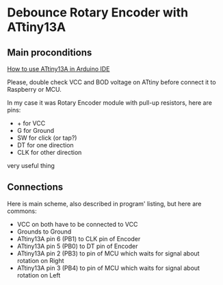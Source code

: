 # Debounce Rotary Encoder with ATtiny13A

## Main proconditions

[How to use ATtiny13A in Arduino IDE](https://github.com/MCUdude/MicroCore)

Please, double check VCC and BOD voltage on ATtiny before connect it to Raspberry or MCU.

In my case it was Rotary Encoder module with pull-up resistors, here are pins:
* \+ for VCC
* G for Ground
* SW for click (or tap?)
* DT for one direction
* CLK for other direction

very useful thing

## Connections

Here is main scheme, also described in program' listing, but here are commons:
* VCC on both have to be connected to VCC
* Grounds to Ground
* ATtiny13A pin 6 (PB1) to CLK pin of Encoder
* ATtiny13A pin 5 (PB0) to DT pin of Encoder
* ATtiny13A pin 2 (PB3) to pin of MCU which waits for signal about rotation on Right
* ATtiny13A pin 3 (PB4) to pin of MCU which waits for signal about rotation on Left
